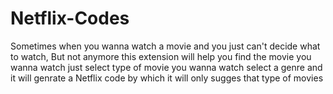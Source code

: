 # Netflix-Codes
Sometimes when you wanna watch a movie and you just can't decide what to watch, But not anymore this extension will help you find the movie you wanna watch just select type of movie you wanna watch select a genre and it will genrate a Netflix code by which it will only sugges that type of movies
